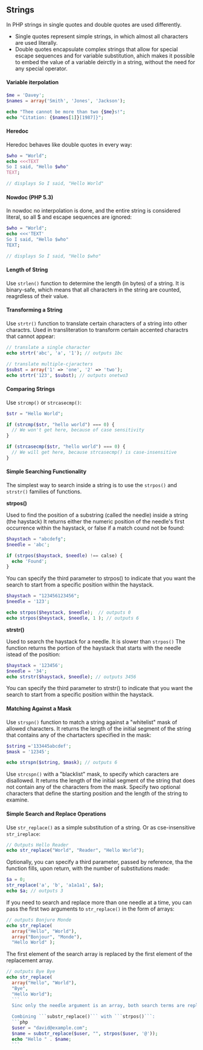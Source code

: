 ## Strings
In PHP strings in single quotes and double quotes are used differently.
- Single quotes represent simple strings, in which almost all characters are used literally.
- Double quotes encapsulate complex strings that allow for special escape sequences and for variable substitution, ahich makes it possible to embed the value of a variable deirctly in a string, without the need for any special operator.

#### Variable iterpolation
```php
$me = 'Davey';
$names = array('Smith', 'Jones', 'Jackson');

echo "Thee cannot be more than two {$me}s!";
echo "Citation: {$names[1]}[1987]}";
```

#### Heredoc
Heredoc behaves like double quotes in every way:
```php
$who = "World";
echo <<<TEXT
So I said, "Hello $who"
TEXT;

// displays So I said, "Hello World"
```

#### Nowdoc (PHP 5.3)
In nowdoc no interpolation is done, and the entire string is considered literal, so all $ and escape sequences are ignored:
```php
$who = "World";
echo <<<'TEXT'
So I said, "Hello $who"
TEXT;

// displays So I said, "Hello $who"
```

#### Length of String
Use ```strlen()``` function to determine the length (in bytes) of a string. It is binary-safe, which means that all characters in the string are counted, reagrdless of their value.

#### Transforming a String
Use ```strtr()``` function to translate certain characters of a string into other charactrs. Used in transliteration to transform certain accented charactrs that cannot appear:
```php
// translate a single character
echo strtr('abc', 'a', '1'); // outputs 1bc

// translate multiple-cjaracters
$subst = array('1' => 'one', '2' => 'two');
echo strtr('123', $subst); // outputs onetwo3
```

#### Comparing Strings
Use ```strcmp()``` or ```strcasecmp()```:
```php
$str = "Hello World";

if (strcmp($str, "hello world") === 0) {
  // We won't get here, because of case sensitivity
}

if (strcasecmp($str, "hello world") === 0) {
  // We will get here, because strcasecmp() is case-insensitive
}
```

#### Simple Searching Functionality
The simplest way to search inside a string is to use the ```strpos()``` and ```strstr()``` families of functions.

**strpos()**

Used to find the position of a substring (called the needle) inside a string (the haystack) It returns either the numeric position of the needle's first occurrence within the haystack, or false if a match cound not be found:
```php
$haystach = "abcdefg";
$needle = 'abc';

if (strpos($haystack, $needle) !== calse) {
  echo 'Found';
}
```
You can specify the third parameter to strpos() to indicate that you want the search to start from a specific position within the haystack.
```php
$haystach = "123456123456";
$needle = '123';

echo strpos($heystack, $needle);  // outputs 0
echo strpos($heystack, $needle, 1 ); // outputs 6
```

**strstr()**

Used to search the haystack for a needle. It is slower than ```strpos()``` The function returns the portion of the haystack that starts with the needle istead of the position:

```php
$haystack = '123456';
$needle = '34';
echo strstr($haystack, $needle); // outputs 3456
```
You can specify the third parameter to strstr() to indicate that you want the search to start from a specific position within the haystack.

#### Matching Against a Mask
Use ```strspn()``` function to match a string against a "whitelist" mask of allowed characters. It returns the length of the initial segment of the string that contains any of the chartacters specified in the mask:
```php
$string ='133445abcdef';
$mask = '12345';

echo strspn($string, $mask); // outputs 6
```
Use ```strcspn()``` with a "blacklist" mask, to specify which caracters are disallowed. It returns the length of the initial segment of the string that does not contain any of the characters from the mask.
Specify two optional characters that define the starting position and the length of the string to examine.

#### Simple Search and Replace Operations
Use ```str_replace()``` as a simple substitution of a string. Or as cse-insensitive ```str_ireplace```:
```php
// Outputs Hello Reader
echo str_replace("World", "Reader", "Hello World");
```
Optionally, you can specify a third parameter, passed by reference, tha the function fills, upon return, with the number of substitutions made:
```php
$a = 0; 
str_replace('a', 'b', 'a1a1a1', $a);
echo $a; // outputs 3
```
If you need to search and replace more than one needle at a time, you can pass the first two arguments to ```str_replace()``` in the form of arrays:
```php
// outputs Bonjure Monde
echo str_replace( 
  array("Hello", "World"), 
  array("Bonjour", "Monde"),
  "Hello World" );
  ```
  The first element of the search array is replaced by the first element of the replacement array.
  ```php
  // outputs Bye Bye
  echo str_replace(
    array("Hello", "World"),
    "Bye",
    "Hello World");
    ```
    Sinc only the needle argument is an array, both search terms are replaced by the same string resultin in "Bye Bye".
    
    Combining ```substr_replace()``` with ```strpos()```:
    ```php
    $user = "david@example.com";
    $name = substr_replace($user, "", strpos($user, '@'));
    echo "Hello " . $name;
    ```
    
